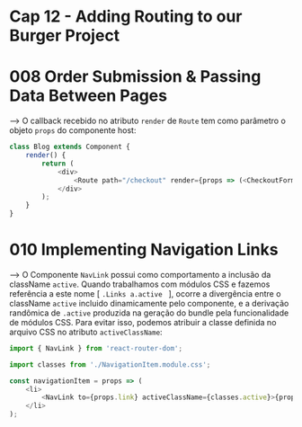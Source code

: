 # Cap 12 - Adding Routing to our Burger Project

# 008 Order Submission & Passing Data Between Pages
--> O callback recebido no atributo `render` de `Route` tem como parâmetro o objeto `props` do componente host:
```javascript
class Blog extends Component {
    render() {
        return (
            <div>
                <Route path="/checkout" render={props => (<CheckoutForm {...props} />)} />
            </div>
        );
    }
}
```

# 010 Implementing Navigation Links
--> O Componente `NavLink` possui como comportamento a inclusão da className `active`. Quando trabalhamos com 
módulos CSS e fazemos referência a este nome [ `.Links a.active ` ], ocorre a divergência entre o className `active` 
incluido dinamicamente pelo componente, e a derivação randômica de `.active` produzida na geração do bundle pela 
funcionalidade de módulos CSS. Para evitar isso, podemos atribuir a classe definida no arquivo CSS no atributo 
`activeClassName`:
```javascript
import { NavLink } from 'react-router-dom';

import classes from './NavigationItem.module.css';

const navigationItem = props => (
    <li>
        <NavLink to={props.link} activeClassName={classes.active}>{props.children}</NavLink>
    </li>
);
```